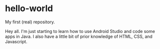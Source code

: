 # hello-world
My first (real) repository.

Hey all. I'm just starting to learn how to use Android Studio and code some apps in Java. I also have a little bit of prior knowledge of HTML, CSS, and Javascript.
